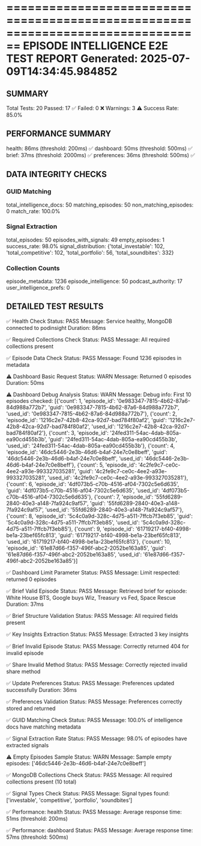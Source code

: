 ================================================================================
EPISODE INTELLIGENCE E2E TEST REPORT
Generated: 2025-07-09T14:34:45.984852
================================================================================

## SUMMARY
Total Tests: 20
Passed: 17 ✅
Failed: 0 ❌
Warnings: 3 ⚠️
Success Rate: 85.0%

## PERFORMANCE SUMMARY
health: 86ms (threshold: 200ms) ✅
dashboard: 50ms (threshold: 500ms) ✅
brief: 37ms (threshold: 2000ms) ✅
preferences: 36ms (threshold: 500ms) ✅

## DATA INTEGRITY CHECKS

### GUID Matching
  total_intelligence_docs: 50
  matching_episodes: 50
  non_matching_episodes: 0
  match_rate: 100.0%

### Signal Extraction
  total_episodes: 50
  episodes_with_signals: 49
  empty_episodes: 1
  success_rate: 98.0%
  signal_distribution: {'total_investable': 102, 'total_competitive': 102, 'total_portfolio': 56, 'total_soundbites': 332}

### Collection Counts
  episode_metadata: 1236
  episode_intelligence: 50
  podcast_authority: 17
  user_intelligence_prefs: 0

## DETAILED TEST RESULTS

✅ Health Check
   Status: PASS
   Message: Service healthy, MongoDB connected to podinsight
   Duration: 86ms

✅ Required Collections Check
   Status: PASS
   Message: All required collections present

✅ Episode Data Check
   Status: PASS
   Message: Found 1236 episodes in metadata

⚠️ Dashboard Basic Request
   Status: WARN
   Message: Returned 0 episodes
   Duration: 50ms

⚠️ Dashboard Debug Analysis
   Status: WARN
   Message: Debug info: First 10 episodes checked: [{'count': 1, 'episode_id': '0e983347-7815-4b62-87a6-84d988a772b7', 'guid': '0e983347-7815-4b62-87a6-84d988a772b7', 'used_id': '0e983347-7815-4b62-87a6-84d988a772b7'}, {'count': 2, 'episode_id': '1216c2e7-42b8-42ca-92d7-bad784f80af2', 'guid': '1216c2e7-42b8-42ca-92d7-bad784f80af2', 'used_id': '1216c2e7-42b8-42ca-92d7-bad784f80af2'}, {'count': 3, 'episode_id': '24fed311-54ac-4dab-805a-ea90cd455b3b', 'guid': '24fed311-54ac-4dab-805a-ea90cd455b3b', 'used_id': '24fed311-54ac-4dab-805a-ea90cd455b3b'}, {'count': 4, 'episode_id': '46dc5446-2e3b-46d6-b4af-24e7c0e8beff', 'guid': '46dc5446-2e3b-46d6-b4af-24e7c0e8beff', 'used_id': '46dc5446-2e3b-46d6-b4af-24e7c0e8beff'}, {'count': 5, 'episode_id': '4c2fe9c7-ce0c-4ee2-a93e-993327035281', 'guid': '4c2fe9c7-ce0c-4ee2-a93e-993327035281', 'used_id': '4c2fe9c7-ce0c-4ee2-a93e-993327035281'}, {'count': 6, 'episode_id': '4df073b5-c70b-4516-af04-7302c5e6d635', 'guid': '4df073b5-c70b-4516-af04-7302c5e6d635', 'used_id': '4df073b5-c70b-4516-af04-7302c5e6d635'}, {'count': 7, 'episode_id': '55fd6289-2840-40e3-a148-7fa924c9af57', 'guid': '55fd6289-2840-40e3-a148-7fa924c9af57', 'used_id': '55fd6289-2840-40e3-a148-7fa924c9af57'}, {'count': 8, 'episode_id': '5c4c0a9d-328c-4d75-a511-7ffcb7f3eb85', 'guid': '5c4c0a9d-328c-4d75-a511-7ffcb7f3eb85', 'used_id': '5c4c0a9d-328c-4d75-a511-7ffcb7f3eb85'}, {'count': 9, 'episode_id': '61719217-bf40-4998-be1a-23bef65fc813', 'guid': '61719217-bf40-4998-be1a-23bef65fc813', 'used_id': '61719217-bf40-4998-be1a-23bef65fc813'}, {'count': 10, 'episode_id': '61e87d66-f357-496f-abc2-2052be163a85', 'guid': '61e87d66-f357-496f-abc2-2052be163a85', 'used_id': '61e87d66-f357-496f-abc2-2052be163a85'}]

✅ Dashboard Limit Parameter
   Status: PASS
   Message: Limit respected: returned 0 episodes

✅ Brief Valid Episode
   Status: PASS
   Message: Retrieved brief for episode: White House BTS, Google buys Wiz, Treasury vs Fed, Space Rescue
   Duration: 37ms

✅ Brief Structure Validation
   Status: PASS
   Message: All required fields present

✅ Key Insights Extraction
   Status: PASS
   Message: Extracted 3 key insights

✅ Brief Invalid Episode
   Status: PASS
   Message: Correctly returned 404 for invalid episode

✅ Share Invalid Method
   Status: PASS
   Message: Correctly rejected invalid share method

✅ Update Preferences
   Status: PASS
   Message: Preferences updated successfully
   Duration: 36ms

✅ Preferences Validation
   Status: PASS
   Message: Preferences correctly stored and returned

✅ GUID Matching Check
   Status: PASS
   Message: 100.0% of intelligence docs have matching metadata

✅ Signal Extraction Rate
   Status: PASS
   Message: 98.0% of episodes have extracted signals

⚠️ Empty Episodes Sample
   Status: WARN
   Message: Sample empty episodes: ['46dc5446-2e3b-46d6-b4af-24e7c0e8beff']

✅ MongoDB Collections Check
   Status: PASS
   Message: All required collections present (10 total)

✅ Signal Types Check
   Status: PASS
   Message: Signal types found: ['investable', 'competitive', 'portfolio', 'soundbites']

✅ Performance: health
   Status: PASS
   Message: Average response time: 51ms (threshold: 200ms)

✅ Performance: dashboard
   Status: PASS
   Message: Average response time: 57ms (threshold: 500ms)
